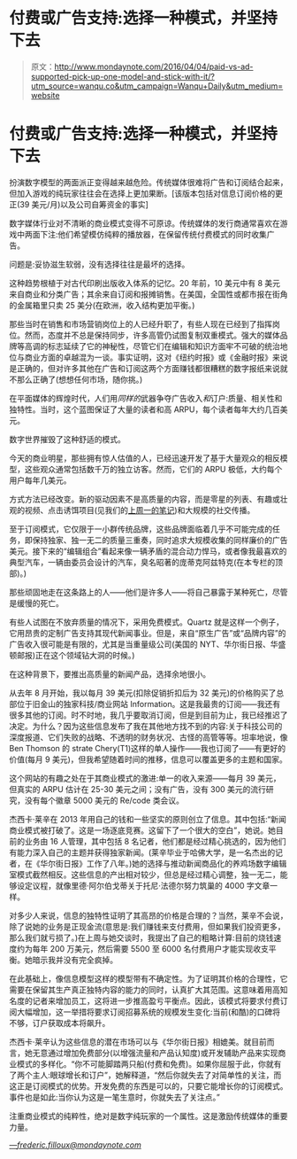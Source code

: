 # 付费或广告支持:选择一种模式，并坚持下去

> 原文：<http://www.mondaynote.com/2016/04/04/paid-vs-ad-supported-pick-up-one-model-and-stick-with-it/?utm_source=wanqu.co&utm_campaign=Wanqu+Daily&utm_medium=website>

# 付费或广告支持:选择一种模式，并坚持下去



扮演数字模型的两面派正变得越来越危险。传统媒体很难将广告和订阅结合起来，但加入游戏的纯玩家往往会在选择上更加果断。[该版本包括对信息订阅价格的更正(39 美元/月)以及公司自筹资金的事实]

数字媒体行业对不清晰的商业模式变得不可原谅。传统媒体的发行商通常喜欢在游戏中两面下注:他们希望模仿纯粹的播放器，在保留传统付费模式的同时收集广告。

问题是:妥协滋生软弱，没有选择往往是最坏的选择。

这种趋势根植于对古代印刷出版收入体系的记忆。20 年前，10 美元中有 8 美元来自商业和分类广告；其余来自订阅和报摊销售。在美国，全国性或都市报在街角的金属箱里只卖 25 美分(在欧洲，收入结构更加平衡。)

那些当时在销售和市场营销岗位上的人已经升职了，有些人现在已经到了指挥岗位。然而，态度并不总是保持同步，许多高管仍试图复制双重模式。强大的媒体品牌等高调的标志延续了它的神秘性，尽管它们在编辑和知识方面牢不可破的统治地位与商业方面的卓越混为一谈。事实证明，这对《纽约时报》或《金融时报》来说是正确的，但对许多其他在广告和订阅这两个方面赚钱都很糟糕的数字报纸来说就不那么正确了(想想任何市场，随你挑。)

在平面媒体的辉煌时代，人们用*同样的*武器争夺广告收入*和*订户:质量、相关性和独特性。当时，这个蓝图保证了大量的读者和高 ARPU，每个读者每年大约几百美元。

数字世界摧毁了这种舒适的模式。

今天的商业明星，那些拥有惊人估值的人，已经迅速开发了基于大量观众的相反模型，这些观众通常包括数千万的独立访客。然而，它们的 ARPU 极低，大约每个用户每年几美元。

方式方法已经改变。新的驱动因素不是高质量的内容，而是零星的列表、有趣或壮观的视频、点击诱饵项目(见我们的[上周一的笔记](http://www.mondaynote.com/2016/03/28/clickbait-obsession-devours-journalism/))和大规模的社交传播。

至于订阅模式，它仅限于一小群传统品牌，这些品牌面临着几乎不可能完成的任务，即保持独家、独一无二的质量三重奏，同时追求大规模收集的同样廉价的广告美元。接下来的“编辑组合”看起来像一辆矛盾的混合动力悍马，或者像我最喜欢的典型汽车，一辆由委员会设计的汽车，臭名昭著的庞蒂克阿兹特克(在本专栏的顶部)。)

那些顽固地走在这条路上的人——他们是许多人——将自己暴露于某种死亡，尽管是缓慢的死亡。

有些人试图在不放弃质量的情况下，采用免费模式。Quartz 就是这样一个例子，它用昂贵的定制广告支持其现代新闻事业。但是，来自“原生广告”或“品牌内容”的广告收入很可能是有限的，尤其是当重量级公司(美国的 NYT、华尔街日报、华盛顿邮报)正在这个领域钻大洞的时候。)

在这种背景下，要推出高质量的新闻产品，选择余地很小。

从去年 8 月开始，我以每月 39 美元(扣除促销折扣后为 32 美元)的价格购买了总部位于旧金山的独家科技/商业网站 Information。这是我最贵的订阅——我还有很多其他的订阅。时不时地，我几乎要取消订阅，但是到目前为止，我已经推迟了决定。为什么？因为这些信息发布了我在其他地方找不到的内容:关于科技公司的深度报道、它们失败的战略、不透明的财务状况、古怪的高管等等。坦率地说，像 Ben Thomson 的 strate Chery(T1)这样的单人操作——我也订阅了——有更好的价值(每月 9 美元)，但我希望随着时间的推移，信息可以覆盖更多的主题和国家。

这个网站的有趣之处在于其商业模式的激进:单一的收入来源——每月 39 美元，但真实的 ARPU 估计在 25-30 美元之间；没有广告，没有 300 美元的流行研究，没有每个徽章 5000 美元的 Re/code 类会议。

杰西卡·莱辛在 2013 年用自己的钱和一些坚实的原则创立了信息。其中包括:“新闻商业模式被打破了。这是一场逐底竞赛。这留下了一个很大的空白”，她说。她目前的业务由 16 人管理，其中包括 8 名记者，他们都是经过精心挑选的，因为他们有能力深入自己的主题并获得独家新闻。(莱辛毕业于哈佛大学，是一名杰出的记者，在《华尔街日报》工作了八年。)她的选择与推动新闻商品化的养鸡场数字编辑室模式截然相反。这些信息的产出相对较少，但总是经过精心调整，独一无二，能够设定议程，就像里德·阿尔伯戈蒂关于托尼·法德尔努力筑巢的 4000 字文章一样。



对多少人来说，信息的独特性证明了其高昂的价格是合理的？当然，莱辛不会说，除了说她的业务是正现金流(意思是:我们赚钱来支付费用，但如果我们投资更多，那么我们就亏损了。)在上周与她交谈时，我提出了自己的粗略计算:目前的烧钱速度约为每年 200 万美元，然后需要 5500 至 6000 名付费用户才能实现收支平衡。她暗示我并没有完全疯掉。

在此基础上，像信息模型这样的模型带有不确定性。为了证明其价格的合理性，它需要在保留其生产真正独特内容的能力的同时，认真扩大其范围。这意味着用高知名度的记者来增加员工，这将进一步推高盈亏平衡点。因此，该模式将要求付费订阅大幅增加，这一举措将要求订阅招募系统的规模发生变化:当前(和酷)的口碑将不够，订户获取成本将飙升。

杰西卡·莱辛认为这些信息的潜在市场可以与《华尔街日报》相媲美。就目前而言，她无意通过增加免费部分(以增强流量和产品认知度)或开发辅助产品来实现商业模式的多样化。“你不可能脚踏两只船(付费和免费)。如果你屈服于此，你就有了两个主人:眼球增长和订户”，她解释道，“然后你就失去了对简单性的关注，而这正是订阅模式的优势。开发免费的东西是可以的，只要它能增长你的订阅模式。事件也是如此:当你认为这是一笔生意时，你就失去了关注点。”

注重商业模式的纯粹性，绝对是数字纯玩家的一个属性。这是激励传统媒体的重要力量。

[*—frederic.filloux@mondaynote.com*](mailto:frederic.filloux@mondaynote.com?subject=)



